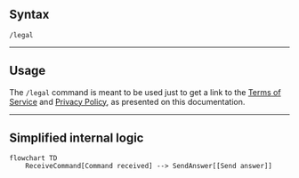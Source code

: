 ## Syntax
`/legal`

---

## Usage
The `/legal` command is meant to be used just to get a link to the
[Terms of Service](../../legal/tos.md) and
[Privacy Policy](../../legal/privacy_policy.md), as presented on this documentation.

---

## Simplified internal logic
```mermaid
flowchart TD
    ReceiveCommand[Command received] --> SendAnswer[[Send answer]]
```